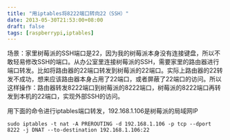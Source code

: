 ```yaml
---
title: "用iptables将8222端口转向22（SSH）"
date: 2013-05-30T21:53:00+08:00
draft: false
tags: [raspberrypi,iptables]
---
```


场景：家里树莓派的SSH端口是22，因为我的树莓派本身没有连接键盘，所以不敢轻易修改SSH的端口。从办公室里连接树莓派的SSH，需要家里的路由器进行端口转发。比如将路由器的22端口转发到树莓派的22端口。实际上路由器的22转发不成功，想来应该路由器本身占用了22端口，或者屏蔽了22端口的访问。所以这样操作：路由器转发8222端口到树莓派的8222端口，树莓派的8222端口再转发到本机的22端口，实现外部SSH的访问。

<!--more-->

用下面的命令进行iptables端口转发，192.168.1.106是树莓派的局域网IP  

	sudo iptables -t nat -A PREROUTING -d 192.168.1.106 -p tcp --dport 8222 -j DNAT --to-destination 192.168.1.106:22 

